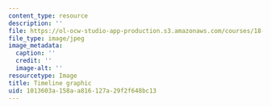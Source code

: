 ```yaml
---
content_type: resource
description: ''
file: https://ol-ocw-studio-app-production.s3.amazonaws.com/courses/18-05-introduction-to-probability-and-statistics-spring-2014/1013603a158aa816127a29f2f648bc13_timeline.jpg
file_type: image/jpeg
image_metadata:
  caption: ''
  credit: ''
  image-alt: ''
resourcetype: Image
title: Timeline graphic
uid: 1013603a-158a-a816-127a-29f2f648bc13
---
```


